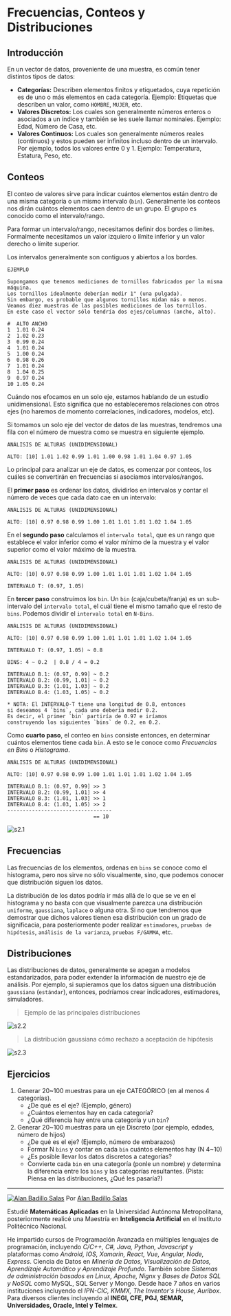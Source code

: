 # Frecuencias, Conteos y Distribuciones

## Introducción

En un vector de datos, proveniente de una muestra, es común tener distintos tipos de datos:

* **Categorías:** Describen elementos finitos y etiquetados, cuya repetición es de uno o más elementos en cada categoría. Ejemplo: Etiquetas que describen un valor, como `HOMBRE`, `MUJER`, etc.
* **Valores Discretos:** Los cuales son generalmente números enteros o asociados a un índice y también se les suele llamar nominales. Ejemplo: Edad, Número de Casa, etc.
* **Valores Continuos:** Los cuales son generalmente números reales (continuos) y estos pueden ser infinitos incluso dentro de un intervalo. Por ejemplo, todos los valores entre 0 y 1. Ejemplo: Temperatura, Estatura, Peso, etc.

## Conteos

El conteo de valores sirve para indicar cuántos elementos están dentro de una misma categoría o un mismo intervalo (`bin`). Generalmente los conteos nos dirán cuántos elementos caen dentro de un grupo. El grupo es conocido como el intervalo/rango.

Para formar un intervalo/rango, necesitamos definir dos bordes o límites. Formalmente necesitamos un valor izquiero o límite inferior y un valor derecho o límite superior.

Los intervalos generalmente son contiguos y abiertos a los bordes. 

    EJEMPLO 
    
    Supongamos que tenemos mediciones de tornillos fabricados por la misma máquina. 
    Los tornillos idealmente deberían medir 1" (una pulgada).
    Sin embargo, es probable que algunos tornillos midan más o menos.
    Veamos diez muestras de las posibles mediciones de los tornillos.
    En este caso el vector sólo tendría dos ejes/columnas (ancho, alto).

    #  ALTO ANCHO
    1  1.01 0.24
    2  1.02 0.23
    3  0.99 0.24
    4  1.01 0.24
    5  1.00 0.24
    6  0.98 0.26
    7  1.01 0.24
    8  1.04 0.25
    9  0.97 0.24
    10 1.05 0.24

Cuándo nos efocamos en un solo eje, estamos hablando de un estudio unidimensional. Esto significa que no estableceremos relaciones con otros ejes (no haremos de momento correlaciones, indicadores, modelos, etc).

Si tomamos un solo eje del vector de datos de las muestras, tendremos una fila con el número de muestra como se muestra en siguiente ejemplo.

    ANÁLISIS DE ALTURAS (UNIDIMENSIONAL)

    ALTO: [10] 1.01 1.02 0.99 1.01 1.00 0.98 1.01 1.04 0.97 1.05

Lo principal para analizar un eje de datos, es comenzar por conteos, los cuáles se convertirán en frecuencias si asociamos intervalos/rangos.

El **primer paso** es ordenar los datos, dividirlos en intervalos y contar el número de veces que cada dato cae en un intervalo: 

    ANÁLISIS DE ALTURAS (UNIDIMENSIONAL)

    ALTO: [10] 0.97 0.98 0.99 1.00 1.01 1.01 1.01 1.02 1.04 1.05

En el **segundo paso** calculamos el `intervalo total`, que es un rango que establece el valor inferior como el valor mínimo de la muestra y el valor superior como el valor máximo de la muestra.

    ANÁLISIS DE ALTURAS (UNIDIMENSIONAL)

    ALTO: [10] 0.97 0.98 0.99 1.00 1.01 1.01 1.01 1.02 1.04 1.05

    INTERVALO T: (0.97, 1.05)

En **tercer paso** construímos los `bin`. Un `bin` (caja/cubeta/franja) es un sub-intervalo del `intervalo total`, el cuál tiene el mismo tamaño que el resto de `bins`. Podemos dividir el `intervalo total` en `N-Bins`.

    ANÁLISIS DE ALTURAS (UNIDIMENSIONAL)

    ALTO: [10] 0.97 0.98 0.99 1.00 1.01 1.01 1.01 1.02 1.04 1.05

    INTERVALO T: (0.97, 1.05) ~ 0.8

    BINS: 4 ~ 0.2  | 0.8 / 4 = 0.2

    INTERVALO B.1: (0.97, 0.99] ~ 0.2
    INTERVALO B.2: (0.99, 1.01] ~ 0.2
    INTERVALO B.3: (1.01, 1.03] ~ 0.2
    INTERVALO B.4: (1.03, 1.05) ~ 0.2

    * NOTA: El INTERVALO-T tiene una longitud de 0.8, entonces
    si deseamos 4 `bins`, cada uno debería medir 0.2.
    Es decir, el primer `bin` partiría de 0.97 e iríamos
    construyendo los siguientes `bins` de 0.2, en 0.2.

Como **cuarto paso**, el conteo en `bins` consiste entonces, en determinar cuántos elementos tiene cada `bin`. A esto se le conoce como *Frecuencias en Bins* o *Histograma*.

    ANÁLISIS DE ALTURAS (UNIDIMENSIONAL)

    ALTO: [10] 0.97 0.98 0.99 1.00 1.01 1.01 1.01 1.02 1.04 1.05

    INTERVALO B.1: (0.97, 0.99] >> 3 
    INTERVALO B.2: (0.99, 1.01] >> 4
    INTERVALO B.3: (1.01, 1.03] >> 1
    INTERVALO B.4: (1.03, 1.05) >> 2
    ----------------------------------
                                == 10

![s2.1](./figuras/s2.1.png)

## Frecuencias

Las frecuencias de los elementos, ordenas en `bins` se conoce como el histograma, pero nos sirve no sólo visualmente, sino, que podemos conocer que distribución siguen los datos.

La distribución de los datos podría ir más allá de lo que se ve en el histograma y no basta con que visualmente parezca una distribución `uniforme`, `gaussiana`, `laplace` o alguna otra. Si no que tendremos que demostrar que dichos valores tienen esa distribución con un grado de significacia, para posteriormente poder realizar `estimadores`, `pruebas de hipótesis`, `análisis de la varianza`, `pruebas F/GAMMA`, etc.

## Distribuciones

Las distribuciones de datos, generalmente se apegan a modelos estandarizados, para poder extender la información de nuestro eje de análisis. Por ejemplo, si supieramos que los datos siguen una distribución `gaussiana` (`estándar`), entonces, podríamos crear indicadores, estimadores, simuladores.

> Ejemplo de las principales distribuciones

![s2.2](./figuras/s.2.2.png)

> La distribución gaussiana cómo rechazo a aceptación de hipótesis

![s2.3](./figuras/s.2.3.png)

## Ejercicios

1. Generar 20~100 muestras para un eje CATEGÓRICO (en al menos 4 categorías).
    - ¿De qué es el eje? (Ejemplo, género)
    - ¿Cuántos elementos hay en cada categoría?
    - ¿Qué diferencia hay entre una categoría y un `bin`?
2. Generar 20~100 muestras para un eje Discreto (por ejemplo, edades, número de hijos)
    - ¿De qué es el eje? (Ejemplo, número de embarazos)
    - Formar N `bins` y contar en cada `bin` cuántos elementos hay (N 4~10)
    - ¿Es posible llevar los datos discretos a categorías?
    - Convierte cada `bin` en una categoría (ponle un nombre) y determina la diferencia entre los `bins` y las categorías resultantes. (Pista: Piensa en las distribuciones, ¿Qué les pasaría?)

---

[![Alan Badillo Salas](https://avatars.githubusercontent.com/u/79223578?s=40&v=4 "Alan Badillo Salas")](https://github.com/dragonnomada) Por [Alan Badillo Salas](https://github.com/dragonnomada)

Estudié **Matemáticas Aplicadas** en la Universidad Autónoma Metropolitana, posteriormente realicé una Maestría en **Inteligencia Artificial** en el Instituto Politécnico Nacional.

He impartido cursos de Programación Avanzada en múltiples lenguajes de programación, incluyendo *C/C++, C#, Java, Python, Javascript* y plataformas como *Android, IOS, Xamarin, React, Vue, Angular, Node, Express*. Ciencia de Datos en *Minería de Datos, Visualización de Datos, Aprendizaje Automático y Aprendizaje Profundo*. También sobre *Sistemas de administración basados en Linux, Apache, Nignx* y *Bases de Datos SQL y NoSQL* como MySQL, SQL Server y Mongo. Desde hace 7 años en varios instituciones incluyendo el *IPN-CIC, KMMX, The Inventor's House, Auribox*. Para diversos clientes incluyendo al **INEGI, CFE, PGJ, SEMAR, Universidades, Oracle, Intel y Telmex**.